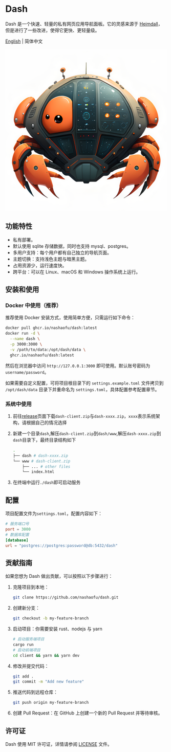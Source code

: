 # Dash

Dash 是一个快速、轻量的私有网页应用导航面板。它的灵感来源于 [Heimdall](https://github.com/linuxserver/Heimdall)，但是进行了一些改进，使得它更快、更轻量级。

[English](README.md) | 简体中文

![logo](./logo.png)

## 功能特性

- 私有部署。
- 默认使用 sqlite 存储数据，同时也支持 mysql、postgres。
- 多用户支持：每个用户都有自己独立的导航页面。
- 主题切换：支持浅色主题与暗黑主题。
- 占用资源少，运行速度快。
- 跨平台：可以在 Linux、macOS 和 Windows 操作系统上运行。

## 安装和使用

### Docker 中使用（推荐）

推荐使用 Docker 安装方式，使用简单方便，只需运行如下命令：

```sh
docker pull ghcr.io/nashaofu/dash:latest
docker run -d \
  --name dash \
  -p 3000:3000 \
  -v /path/to/data:/opt/dash/data \
  ghcr.io/nashaofu/dash:latest
```

然后在浏览器中访问 `http://127.0.0.1:3000` 即可使用。默认账号密码为 `username/password`。

如果需要自定义配置，可将项目根目录下的 `settings.example.toml` 文件拷贝到 `/opt/dash/data` 目录下并重命名为 `settings.toml`，具体配置参考配置章节。

### 系统中使用

1. 前往[release](https://github.com/nashaofu/dash/releases)页面下载`dash-client.zip`与`dash-xxxx.zip`，`xxxx`表示系统架构，请根据自己的情况选择
2. 新建一个目录`dash`,解压`dash-client.zip`到`dash/www`,解压`dash-xxxx.zip`到`dash`目录下，最终目录结构如下

   ```bash
   .
   ├── dash # dash-xxxx.zip
   └── www # dash-client.zip
       ├── ... # other files
       └── index.html
   ```

3. 在终端中运行`./dash`即可启动服务

## 配置

项目配置文件为`settings.toml`，配置内容如下：

```toml
# 服务端口号
port = 3000
# 数据库配置
[database]
url = "postgres://postgres:password@db:5432/dash"
```

## 贡献指南

如果您想为 Dash 做出贡献，可以按照以下步骤进行：

1. 克隆项目到本地：

   ```sh
   git clone https://github.com/nashaofu/dash.git
   ```

2. 创建新分支：

   ```sh
   git checkout -b my-feature-branch
   ```

3. 启动项目：你需要安装 rust、nodejs 与 yarn

   ```sh
   # 启动服务端项目
   cargo run
   # 启动前端项目
   cd client && yarn && yarn dev
   ```

4. 修改并提交代码：

   ```sh
   git add .
   git commit -m "Add new feature"
   ```

5. 推送代码到远程仓库：

   ```sh
   git push origin my-feature-branch
   ```

6. 创建 Pull Request：在 GitHub 上创建一个新的 Pull Request 并等待审核。

## 许可证

Dash 使用 MIT 许可证，详情请参阅 [LICENSE](LICENSE) 文件。
